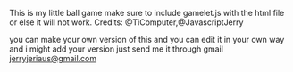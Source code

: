 This is my little ball game make sure to include gamelet.js with the html file or else it will not work.
Credits: @TiComputer,@JavascriptJerry




you can make your own version of this and you can edit it in your own way and i might add your version just send me it through gmail
jerryjeriaus@gmail.com
